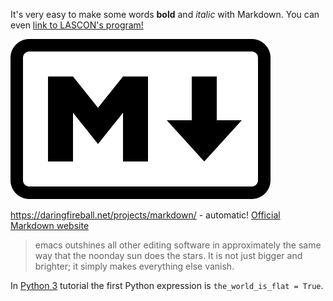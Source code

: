 It's very easy to make some words **bold** and *italic* with Markdown.
You can even [link to LASCON's program!](http://sisne.org/lascon-vii/program/?lang=en)


![Markdown Logo](Markdown-mark.svg)

https://daringfireball.net/projects/markdown/ - automatic!
[Official Markdown website](https://daringfireball.net/projects/markdown/)

 >emacs outshines all other editing software in approximately the same 
 >way that the noonday sun does the stars. It is not just bigger and 
 >brighter; it simply makes everything else vanish.

In [Python 3](https://docs.python.org/3/tutorial/index.html) tutorial
the first Python expression is `the_world_is_flat = True`.  
